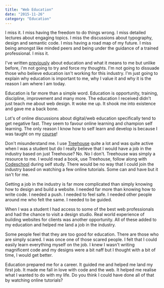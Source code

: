 ```yaml
---
title: "Web Education"
date: "2015-11-26"
category: "Education"
---
```


I miss it. I miss having the freedom to do things wrong. I miss detailed lectures about engaging topics. I miss the discussions about typography, design and semantic code. I miss having a road map of my future. I miss being amongst like minded peers and being under the guidance of a trained professional. I miss it.

I've written [previously](http://boagworld.com/reviews/web-design-education-from-the-students-perspective/) about education and what it means to me but unlike before, i'm not going to try and force my thoughts. I'm not going to dissuade those who believe education isn't working for this industry. I'm just going to explain why education is important to me, why I value it and why it is the reason I am where I am today.

Education is far more than a simple word. Education is opportunity, training, discipline, improvement and many more. The education I received didn't just teach me about web design. It woke me up. It shook me into existence and gave me a back bone.

Lot's of online discussions about digital/web education specifically tend to get negative fast. They seem to favour online learning and champion self learning. The only reason I know how to self learn and develop is because I was taught on my [course](http://www.learntheweb.co.uk/)!

Don't misunderstand me. I use [Treehouse](http://teamtreehouse.com/) quite a lot and was quite active when I was a student but do I really believe that I would have a job in the industry based on just Treehouse? No. No I don't. Treehouse was simply a resource to me. I would read a book, use Treehouse, follow along with [Codeschool](https://www.codeschool.com/) during self study. There would be no way that I could join the industry based on watching a few online tutorials. Some can and have but it isn't for me.

Getting a job in the industry is far more complicated than simply knowing how to design and build a website. I needed far more than knowing how to write code. I needed a push. I needed to feel safe. I needed other people around me who felt the same. I needed to be guided.

When I was a student I had access to some of the best web professionals and had the chance to visit a design studio. Real world experience of building websites for clients was another opportunity. All of these added to my education and helped me land a job in the industry.

Some people feel that they are too good for education. There are those who are simply scared. I was once one of those scared people. I felt that I could easily learn everything myself on the job. I knew I wasn't writing magnificent code and my designs were a bit naff but I thought with a bit of time, I would get better.

Education prepared me for a career. It guided me and helped me land my first job. It made me fall in love with code and the web. It helped me realise what I wanted to do with my life. Do you think I could have done all of that by watching online tutorials?
